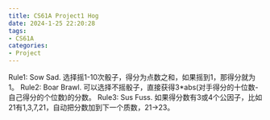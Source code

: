```yaml
---
title: CS61A Project1 Hog
date: 2024-1-25 22:20:28
tags:
- CS61A
categories:
- Project
---
```


Rule1: Sow Sad. 选择摇1-10次骰子，得分为点数之和，如果摇到1，那得分就为1。
Rule2: Boar Brawl. 可以选择不摇骰子，直接获得3*abs(对手得分的十位数-自己得分的个位数)的分数。
Rule3: Sus Fuss. 如果得分数有3或4个公因子，比如21有1,3,7,21，自动把分数加到下一个质数，21->23。
